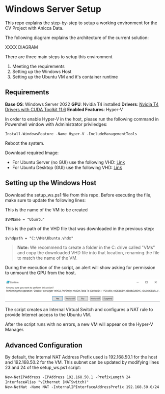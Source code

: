 # Windows Server Setup

This repo explains the step-by-step to setup a working environment for the CV Project with Anicca Data.

The following diagram explains the architecture of the current solution:

XXXX DIAGRAM

There are three main steps to setup this environment

1. Meeting the requirements
2. Setting up the Windows Host
3. Setting up the Ubuntu VM and it's container runtime

## Requirements

**Base OS**: Windows Server 2022
**GPU**: Nvidia T4 installed
**Drivers**: [Nvidia T4 Drivers with CUDA Toolkit 11.6](https://www.nvidia.com/Download/driverResults.aspx/188600/en-us/)
**Enabled Features**: Hyper-V

In order to enable Hyper-V in the host, please run the following command in Powershell window with Administrator priviledges:
	
    Install-WindowsFeature -Name Hyper-V -IncludeManagementTools
Reboot the system.

Download required Image:

 - For Ubuntu Server (no GUI) use the following VHD:  [Link](https://aniccaautomation.blob.core.windows.net/vhd/UbuntuSrv.vhdx)
 - For Ubuntu Desktop (GUI) use the following VHD: [Link](https://aniccaautomation.blob.core.windows.net/vhd/UbuntuTemplate.vhdx)

## Setting up the Windows Host

Download the setup_ws.ps1 file from this repo.
Before executing the file, make sure to update the following lines:

This is the name of the VM to be created

    $VMName = "Ubuntu"

This is the path of the VHD file that was downloaded in the previous step:

    $vhdpath = "C:\VMs\Ubuntu.vhdx"

> **Note:** We recommend to create a folder in the C: drive called "VMs" and copy the downloaded VHD file into that location, renaming the file to match the name of the VM.

During the execution of the script, an alert will show asking for permission to unmount the GPU from the host.

![enter image description here](images/GPU%20Warning.jpg)

The script creates an Internal Virtual Switch and configures a NAT rule to provide Internet access to the Ubuntu VM. 

After the script runs with no errors, a new VM will appear on the Hyper-V Manager.


## Advanced Configuration

By default, the Internal NAT Address Prefix used is 192.168.50.1 for the host and 192.168.50.2 for the VM. This subnet can be updated by modifying lines 23 and 24 of  the setup_ws.ps1 script:

    New-NetIPAddress -IPAddress 192.168.50.1 -PrefixLength 24 InterfaceAlias "vEthernet (NATSwitch)"
    New-NetNat -Name NAT -InternalIPInterfaceAddressPrefix 192.168.50.0/24
